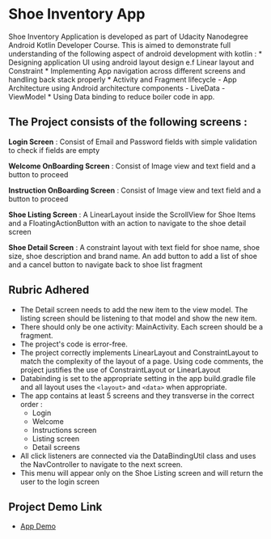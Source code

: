 # Shoe Inventory App

Shoe Inventory Application is developed as part of Udacity Nanodegree Android Kotlin Developer Course.
This is aimed to demonstrate full understanding of the following aspect of android development with kotlin :
    * Designing application UI using android layout design e.f Linear layout and Constraint
    * Implementing App navigation across different screens and handling back stack properly
    * Activity and Fragment lifecycle 
    - App Architecture using Android architecture components
        - LiveData
        - ViewModel
    * Using Data binding to reduce boiler code in app.   
    
## The Project consists of the following screens : 

**Login Screen** : Consist of Email and Password fields with simple validation to check if fields are empty

**Welcome OnBoarding Screen**  : Consist of Image view and text field and a button to proceed

**Instruction OnBoarding Screen** : Consist of Image view and text field and a button to proceed

**Shoe Listing Screen** : A LinearLayout inside the ScrollView for Shoe Items and a FloatingActionButton with an action to navigate to the shoe
                   detail screen
                   
**Shoe Detail Screen** : A constraint layout with text field for shoe name, shoe size, shoe description and brand name. An add button to 
add a list of shoe and a cancel button to navigate back to shoe list fragment

## Rubric Adhered
- The Detail screen needs to add the new item to the view model. The listing screen should be listening to that model and show the new item.
- There should only be one activity: MainActivity. Each screen should be a fragment.
- The project's code is error-free.
- The project correctly implements LinearLayout and ConstraintLayout to match the complexity of the layout of a page. Using code comments, the project justifies the use of ConstraintLayout or LinearLayout
- Databinding is set to the appropriate setting in the app build.gradle file and all layout uses the `<layout>` and `<data>` when appropriate.
- The app contains at least 5 screens and they transverse in the correct order :
    - Login
    -  Welcome
    - Instructions screen
    - Listing screen
    - Detail screens
- All click listeners are connected via the DataBindingUtil class and uses the NavController to navigate to the next screen.
- This menu will appear only on the Shoe Listing screen and will return the user to the login screen

## Project Demo Link
- [App Demo](https://drive.google.com/drive/my-drive)